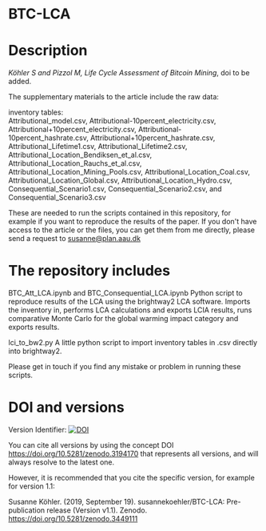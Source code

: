 # BTC-LCA
# Description

<i>Köhler S and Pizzol M, Life Cycle Assessment of Bitcoin Mining</i>, doi to be added.

The supplementary materials to the article include the raw data:

inventory tables: <br />
Attributional_model.csv, Attributional-10percent_electricity.csv, Attributional+10percent_electricity.csv, Attributional-10percent_hashrate.csv, Attributional+10percent_hashrate.csv, Attributional_Lifetime1.csv, Attributional_Lifetime2.csv, Attributional_Location_Bendiksen_et_al.csv, Attributional_Location_Rauchs_et_al.csv, Attributional_Location_Mining_Pools.csv, Attributional_Location_Coal.csv, Attributional_Location_Global.csv, Attributional_Location_Hydro.csv, Consequential_Scenario1.csv, Consequential_Scenario2.csv, and Consequential_Scenario3.csv

These are needed to run the scripts contained in this repository, for example if you want to reproduce the results of the paper. If you don't have access to the article or the files, you can get them from me directly, please send a request to susanne@plan.aau.dk

# The repository includes

BTC_Att_LCA.ipynb and BTC_Consequential_LCA.ipynb Python script to reproduce results of the LCA using the brightway2 LCA software. Imports the inventory in, performs LCA calculations and exports LCIA results, runs comparative Monte Carlo for the global warming impact category and exports results.

lci_to_bw2.py A little python script to import inventory tables in .csv directly into brightway2.

Please get in touch if you find any mistake or problem in running these scripts.

# DOI and versions

Version Identifier: <a href="https://doi.org/10.5281/zenodo.3449111"><img src="https://zenodo.org/badge/DOI/10.5281/zenodo.3449111.svg" alt="DOI"></a>

You can cite all versions by using the concept DOI https://doi.org/10.5281/zenodo.3194170 that represents all versions, and will always resolve to the latest one.

However, it is recommended that you cite the specific version, for example for version 1.1:

Susanne Köhler. (2019, September 19). susannekoehler/BTC-LCA: Pre-publication release (Version v1.1). Zenodo. https://doi.org/10.5281/zenodo.3449111
